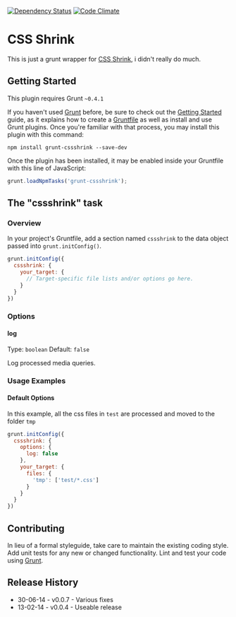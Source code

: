 [![Dependency Status](https://david-dm.org/JohnCashmore/grunt-cssshrink.svg)](https://david-dm.org/JohnCashmore/grunt-cssshrink) [![Code Climate](https://codeclimate.com/github/JohnCashmore/grunt-cssshrink/badges/gpa.svg)](https://codeclimate.com/github/JohnCashmore/grunt-cssshrink)
# CSS Shrink

This is just a grunt wrapper for [CSS Shrink](https://github.com/stoyan/cssshrink), i didn't really do much.



## Getting Started
This plugin requires Grunt `~0.4.1`

If you haven't used [Grunt](http://gruntjs.com/) before, be sure to check out the [Getting Started](http://gruntjs.com/getting-started) guide, as it explains how to create a [Gruntfile](http://gruntjs.com/sample-gruntfile) as well as install and use Grunt plugins. Once you're familiar with that process, you may install this plugin with this command:

```shell
npm install grunt-cssshrink --save-dev
```

Once the plugin has been installed, it may be enabled inside your Gruntfile with this line of JavaScript:

```js
grunt.loadNpmTasks('grunt-cssshrink');
```

## The "cssshrink" task

### Overview
In your project's Gruntfile, add a section named `cssshrink` to the data object passed into `grunt.initConfig()`.

```js
grunt.initConfig({
  cssshrink: {
    your_target: {
      // Target-specific file lists and/or options go here.
    }
  }
})
```

### Options

#### log

Type: `boolean`
Default: `false`

Log processed media queries.

### Usage Examples

#### Default Options
In this example, all the css files in `test` are processed and moved to the folder `tmp`

```js
grunt.initConfig({
  cssshrink: {
    options: {
      log: false
    },
    your_target: {
      files: {
        'tmp': ['test/*.css']
      }
    }
  }
})
```

## Contributing
In lieu of a formal styleguide, take care to maintain the existing coding style. Add unit tests for any new or changed functionality. Lint and test your code using [Grunt](http://gruntjs.com/).

## Release History
* 30-06-14 - v0.0.7 - Various fixes
* 13-02-14 - v0.0.4 - Useable release
